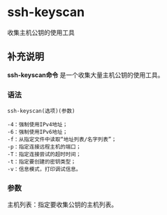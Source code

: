 ssh-keyscan
===

收集主机公钥的使用工具

## 补充说明

**ssh-keyscan命令** 是一个收集大量主机公钥的使用工具。

### 语法  

```
ssh-keyscan(选项)(参数)
```

  

```
-4：强制使用IPv4地址；
-6：强制使用IPv6地址；
-f：从指定文件中读取“地址列表/名字列表”；
-p：指定连接远程主机的端口；
-T：指定连接尝试的超时时间；
-t：指定要创建的密钥类型；
-v：信息模式，打印调试信息。
```

### 参数  

主机列表：指定要收集公钥的主机列表。


